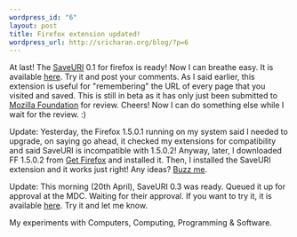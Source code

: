 ```yaml
--- 
wordpress_id: "6"
layout: post
title: Firefox extension updated!
wordpress_url: http://sricharan.org/blog/?p=6
---
```

At last! The <a href="http://sricharan-log.blogspot.com/2006/04/new-firefox-extension.html">SaveURI</a> 0.1 for firefox is ready! Now I can breathe easy. It is available <a href="http://scharan20.googlepages.com/SaveURI-0.1-fx.xpi">here</a>. Try it and post your comments.
As I said earlier, this extension is useful for "remembering" the URL of every page that you visited and saved. This is still in beta as it has only just been submitted to <a href="https://addons.mozilla.org/developers/main.php">Mozilla Foundation</a> for review.
Cheers! Now I can do something else while I wait for the review. :)

Update:
Yesterday, the Firefox 1.5.0.1 running on my system said I needed to upgrade, on saying go ahead, it checked my extensions for compatibility and said SaveURI is incompatible with 1.5.0.2! Anyway, later, I downloaded FF 1.5.0.2 from <a href="http://getfirefox.com/">Get Firefox</a> and installed it. Then, I installed the SaveURI extension and it works just right!
Any ideas? <a href="mailto:scharan20@gmail.com">Buzz me</a>.

Update:
This morning (20th April), SaveURI 0.3 was ready. Queued it up for approval at the MDC. Waiting for their approval. If you want to try it, it is available <a href="http://scharan20.googlepages.com/SaveURI-0.3.0.1-fx.xpi">here</a>. Try it and let me know.
<div class="blogger-post-footer">My experiments with Computers, Computing, Programming &amp; Software.</div>
